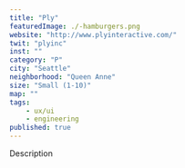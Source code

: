 ```yaml
---
title: "Ply"
featuredImage: ./-hamburgers.png
website: "http://www.plyinteractive.com/"
twit: "plyinc"
inst: ""
category: "P"
city: "Seattle"
neighborhood: "Queen Anne"
size: "Small (1-10)"
map: ""
tags:
    - ux/ui
    - engineering
published: true
---
```


Description

